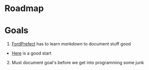 # Roadmap

Goals
=====
1) [FordPrefect](https://github.com/FordPrefect42 "FordPrefect's profile page") has to learn _markdown_ to document stuff good

  * [Here](https://guides.github.com/features/mastering-markdown/ "Github's markdown guide") is a good start

2) Must document goal's before we get into programming some junk
